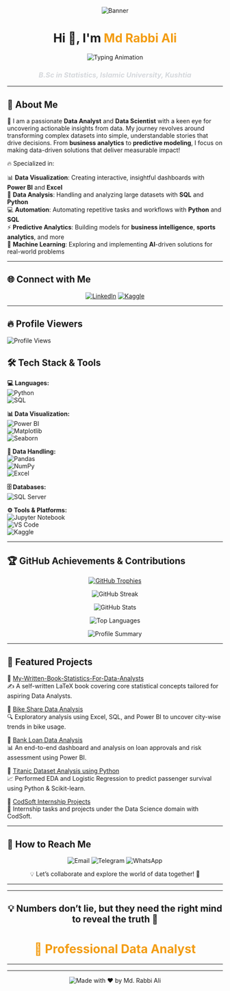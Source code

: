 <p align="center">
  <img src="[https://via.placeholder.com/1200x300.png?text=Data+Analytics+Banner](https://www.google.com/url?sa=i&url=https%3A%2F%2Fwww.dreamstime.com%2Fdata-analysis-business-marketing-analytics-concept-big-data-internet-marketing-flat-design-vector-line-illustration-data-image114218337&psig=AOvVaw2IHElTFDedLSn3TjUMtmqM&ust=1744348787178000&source=images&cd=vfe&opi=89978449&ved=0CBEQjRxqFwoTCOio-OPbzIwDFQAAAAAdAAAAABAE)" alt="Banner" />
</p>

  <h1 align="center">Hi 👋, I'm <span style="color:#f39c12;">Md Rabbi Ali</span></h1>

<p align="center">
  <img src="https://readme-typing-svg.demolab.com?font=Fira+Code&size=20&color=F39C12&center=true&vCenter=true&width=600&height=50&duration=2500&lines=Educator+by+Day+%7C+Data+Scientist+by+Night+%F0%9F%8C%99;Data+Driven+Decision+Making%21;Always+Learning+%7C+Always+Evolving%21;Turning+Raw+Data+Into+Winning+Insight%21;Python+%7C+Power+BI+%7C+SQL+%7C+Excel+%7C" alt="Typing Animation" />
</p>

<h3 align="center"><i style="color:#D5D8DC;">B.Sc in Statistics, Islamic University, Kushtia</i></h3>



---
## 🚀 About Me  
🎯 I am a passionate **Data Analyst** and **Data Scientist** with a keen eye for uncovering actionable insights from data. My journey revolves around transforming complex datasets into simple, understandable stories that drive decisions. From **business analytics** to **predictive modeling**, I focus on making data-driven solutions that deliver measurable impact!

🔥 Specialized in:

📊 **Data Visualization**: Creating interactive, insightful dashboards with **Power BI** and **Excel**  
📝 **Data Analysis**: Handling and analyzing large datasets with **SQL** and **Python**  
💻 **Automation**: Automating repetitive tasks and workflows with **Python** and **SQL**  
⚡ **Predictive Analytics**: Building models for **business intelligence**, **sports analytics**, and more  
🧠 **Machine Learning**: Exploring and implementing **AI**-driven solutions for real-world problems

---

## 🌐 Connect with Me  
<p align="center">
  <a href="https://linkedin.com/in/rabbitheanalyst"><img src="https://img.shields.io/badge/LinkedIn-0A66C2?style=for-the-badge&logo=linkedin&logoColor=white" alt="LinkedIn"></a>
  <a href="https://www.kaggle.com/mdrabbiali"><img src="https://img.shields.io/badge/Kaggle-20BEFF?style=for-the-badge&logo=kaggle&logoColor=white" alt="Kaggle"></a>
</p>

---



## 🔥 Profile Viewers 
<img src="https://komarev.com/ghpvc/?username=RabbiTheAnalyst&label=Profile%20Views&style=for-the-badge&color=2ECC71" alt="Profile Views" /> 


## 🛠 Tech Stack & Tools

**💻 Languages:**  
![Python](https://img.shields.io/badge/Python-3776AB?style=for-the-badge&logo=python&logoColor=white)  
![SQL](https://img.shields.io/badge/SQL-4479A1?style=for-the-badge&logo=mysql&logoColor=white)

**📊 Data Visualization:**  
![Power BI](https://img.shields.io/badge/Power%20BI-F2C811?style=for-the-badge&logo=powerbi&logoColor=black)  
![Matplotlib](https://img.shields.io/badge/Matplotlib-003366?style=for-the-badge&logo=matplotlib&logoColor=white)  
![Seaborn](https://img.shields.io/badge/Seaborn-1F77B4?style=for-the-badge&logo=seaborn&logoColor=white)

**📂 Data Handling:**  
![Pandas](https://img.shields.io/badge/Pandas-150458?style=for-the-badge&logo=pandas&logoColor=white)  
![NumPy](https://img.shields.io/badge/NumPy-013243?style=for-the-badge&logo=numpy&logoColor=white)  
![Excel](https://img.shields.io/badge/Excel-217346?style=for-the-badge&logo=microsoft-excel&logoColor=white)

**🗄️ Databases:**  
![SQL Server](https://img.shields.io/badge/SQL%20Server-CC2927?style=for-the-badge&logo=microsoftsqlserver&logoColor=white)

**⚙️ Tools & Platforms:**  
![Jupyter Notebook](https://img.shields.io/badge/Jupyter%20Notebook-F37626?style=for-the-badge&logo=jupyter&logoColor=white)  
![VS Code](https://img.shields.io/badge/VS%20Code-007ACC?style=for-the-badge&logo=visualstudiocode&logoColor=white)  
![Kaggle](https://img.shields.io/badge/Kaggle-20BEFF?style=for-the-badge&logo=kaggle&logoColor=white)
 

--- 
## 🏆 GitHub Achievements & Contributions
<p align="center">
  <a href="https://github.com/ryo-ma/github-profile-trophy">
    <img src="https://github-profile-trophy.vercel.app/?username=RabbiTheAnalyst&theme=algolia&margin-w=15&margin-h=15" alt="GitHub Trophies" />
  </a>
</p>

<p align="center">
  <img src="https://github-readme-streak-stats.herokuapp.com/?user=RabbiTheAnalyst&theme=dark&hide_border=true&date_format=M%20j%2C%20Y" alt="GitHub Streak" />
</p>

<p align="center">
  <img src="https://github-readme-stats.vercel.app/api?username=RabbiTheAnalyst&show_icons=true&theme=tokyonight&hide=contribs,prs&include_all_commits=true" alt="GitHub Stats" />
</p>

<p align="center">
  <img src="https://github-readme-stats.vercel.app/api/top-langs/?username=RabbiTheAnalyst&layout=compact&theme=tokyonight&hide_border=true" alt="Top Languages" />
</p>

<p align="center">
  <img src="https://github-profile-summary-cards.vercel.app/api/cards/profile-details?username=RabbiTheAnalyst&theme=tokyonight" alt="Profile Summary" />
</p>


---

## 📂 Featured Projects  

📘 [My-Written-Book-Statistics-For-Data-Analysts](https://github.com/RabbiTheAnalyst/My-Written-Book-Statistics-For-Data-Analysts/blob/main/Stat-Book-for-Data-Analyst%20.pdf)  
✍️ A self-written LaTeX book covering core statistical concepts tailored for aspiring Data Analysts.

🚴 [Bike Share Data Analysis](https://github.com/RabbiTheAnalyst/Bike-Share-Data-Analysis)  
🔍 Exploratory analysis using Excel, SQL, and Power BI to uncover city-wise trends in bike usage.

🏦 [Bank Loan Data Analysis](https://github.com/RabbiTheAnalyst/-Bank-Loan-Data-Analysis-)  
📊 An end-to-end dashboard and analysis on loan approvals and risk assessment using Power BI.

🚢 [Titanic Dataset Analysis using Python](https://www.kaggle.com/code/mdrabbiali/titanic-dataset-eda-logistic-regression)  
📈 Performed EDA and Logistic Regression to predict passenger survival using Python & Scikit-learn.

💼 [CodSoft Internship Projects](https://github.com/RabbiTheAnalyst/CODSOFT)  
🚀 Internship tasks and projects under the Data Science domain with CodSoft.


--- 

## 📩 How to Reach Me  
<p align="center">
  <a href="mailto:rabbi.stat.iu@gmail.com" style="text-decoration: none;">
    <img src="https://img.shields.io/badge/Email-1E90FF?style=for-the-badge&logo=gmail&logoColor=white" alt="Email" />
  </a>
  <a href="https://t.me/Rabbi_Bhai" style="text-decoration: none;">
    <img src="https://img.shields.io/badge/Telegram-1E90FF?style=for-the-badge&logo=telegram&logoColor=white" alt="Telegram" />
  </a>
  <a href="https://wa.me/01740083864" style="text-decoration: none;">
    <img src="https://img.shields.io/badge/WhatsApp-1E90FF?style=for-the-badge&logo=whatsapp&logoColor=white" alt="WhatsApp" />
  </a>
</p>  
<p align="center">
  💡 Let’s collaborate and explore the world of data together! 🚀
</p>

---  

---  



<h2 align="center">💡 Numbers don’t lie, but they need the right mind to reveal the truth 🌙</h2>

<h1 align="center" style="color:#f39c12;">💼 Professional Data Analyst</h1>  

---  
---

<p align="center">
  <img src="https://img.shields.io/badge/Made%20with%20❤️%20by-Md. Rabbi Ali-red?style=for-the-badge" alt="Made with ❤️ by Md. Rabbi Ali">
</p>
